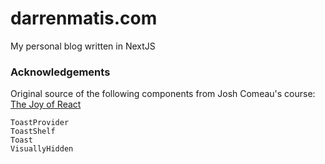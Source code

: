 # darrenmatis.com

My personal blog written in NextJS

### Acknowledgements

Original source of the following components from Josh Comeau's course: [The Joy of React](https://www.joyofreact.com/)

```
ToastProvider
ToastShelf
Toast
VisuallyHidden
```
